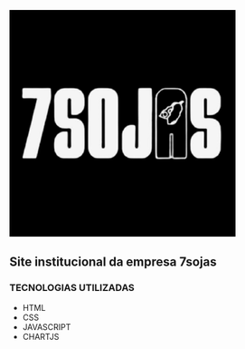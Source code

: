 

![alt text](image.png)

## Site institucional da empresa 7sojas

### TECNOLOGIAS UTILIZADAS

- HTML
- CSS
- JAVASCRIPT
- CHARTJS